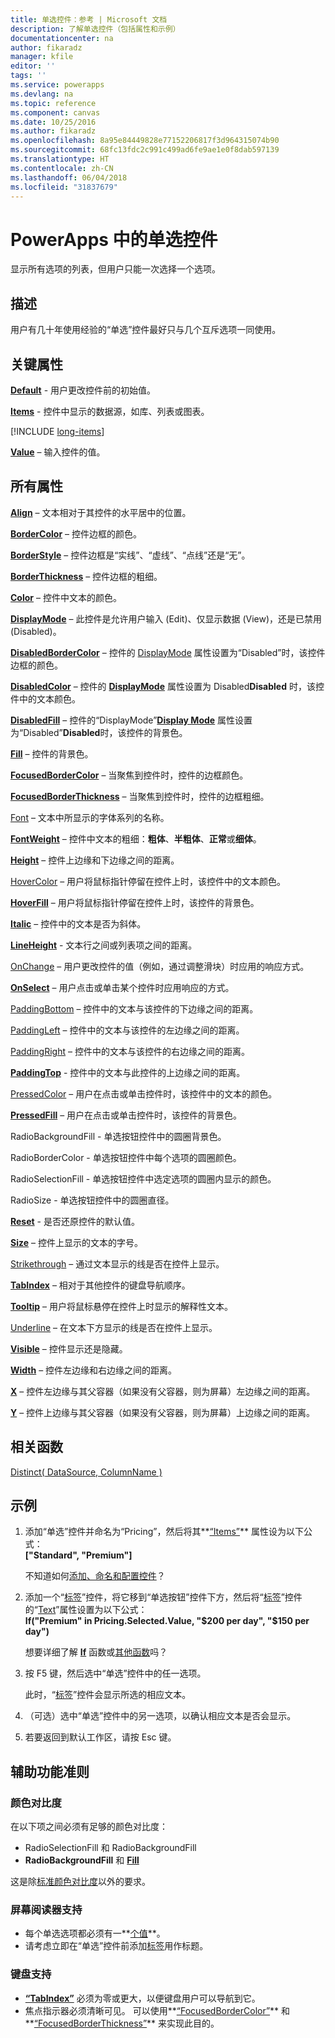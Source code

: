 ```yaml
---
title: 单选控件：参考 | Microsoft 文档
description: 了解单选控件（包括属性和示例）
documentationcenter: na
author: fikaradz
manager: kfile
editor: ''
tags: ''
ms.service: powerapps
ms.devlang: na
ms.topic: reference
ms.component: canvas
ms.date: 10/25/2016
ms.author: fikaradz
ms.openlocfilehash: 8a95e84449828e77152206817f3d964315074b90
ms.sourcegitcommit: 68fc13fdc2c991c499ad6fe9ae1e0f8dab597139
ms.translationtype: HT
ms.contentlocale: zh-CN
ms.lasthandoff: 06/04/2018
ms.locfileid: "31837679"
---
```

# <a name="radio-control-in-powerapps"></a>PowerApps 中的单选控件
显示所有选项的列表，但用户只能一次选择一个选项。

## <a name="description"></a>描述
用户有几十年使用经验的“单选”控件最好只与几个互斥选项一同使用。

## <a name="key-properties"></a>关键属性
**[Default](properties-core.md)** - 用户更改控件前的初始值。

**[Items](properties-core.md)** - 控件中显示的数据源，如库、列表或图表。

[!INCLUDE [long-items](../../../includes/long-items.md)]

**[Value](properties-core.md)** – 输入控件的值。

## <a name="all-properties"></a>所有属性
**[Align](properties-text.md)** – 文本相对于其控件的水平居中的位置。

**[BorderColor](properties-color-border.md)** – 控件边框的颜色。

**[BorderStyle](properties-color-border.md)** – 控件边框是“实线”、“虚线”、“点线”还是“无”。

**[BorderThickness](properties-color-border.md)** – 控件边框的粗细。

**[Color](properties-color-border.md)** – 控件中文本的颜色。

**[DisplayMode](properties-core.md)** – 此控件是允许用户输入 (Edit)、仅显示数据 (View)，还是已禁用 (Disabled)。

**[DisabledBorderColor](properties-color-border.md)** – 控件的 [DisplayMode](properties-core.md) 属性设置为“Disabled”时，该控件边框的颜色。

**[DisabledColor](properties-color-border.md)** – 控件的 **[DisplayMode](properties-core.md)** 属性设置为 Disabled**Disabled** 时，该控件中的文本颜色。

**[DisabledFill](properties-color-border.md)** – 控件的“DisplayMode”**[Display Mode](properties-core.md)** 属性设置为“Disabled”**Disabled**时，该控件的背景色。

**[Fill](properties-color-border.md)** – 控件的背景色。

**[FocusedBorderColor](properties-color-border.md)** – 当聚焦到控件时，控件的边框颜色。

**[FocusedBorderThickness](properties-color-border.md)** – 当聚焦到控件时，控件的边框粗细。

[Font](properties-text.md) – 文本中所显示的字体系列的名称。

**[FontWeight](properties-text.md)** – 控件中文本的粗细：**粗体**、**半粗体**、**正常**或**细体**。

**[Height](properties-size-location.md)** – 控件上边缘和下边缘之间的距离。

[HoverColor](properties-color-border.md) – 用户将鼠标指针停留在控件上时，该控件中的文本颜色。

**[HoverFill](properties-color-border.md)** – 用户将鼠标指针停留在控件上时，该控件的背景色。

**[Italic](properties-text.md)** – 控件中的文本是否为斜体。

**[LineHeight](properties-text.md)** - 文本行之间或列表项之间的距离。

[OnChange](properties-core.md) – 用户更改控件的值（例如，通过调整滑块）时应用的响应方式。

**[OnSelect](properties-core.md)** – 用户点击或单击某个控件时应用响应的方式。

[PaddingBottom](properties-size-location.md) – 控件中的文本与该控件的下边缘之间的距离。

[PaddingLeft](properties-size-location.md) – 控件中的文本与该控件的左边缘之间的距离。

[PaddingRight](properties-size-location.md) – 控件中的文本与该控件的右边缘之间的距离。

**[PaddingTop](properties-size-location.md)** - 控件中的文本与此控件的上边缘之间的距离。

[PressedColor](properties-color-border.md) – 用户在点击或单击控件时，该控件中的文本的颜色。

**[PressedFill](properties-color-border.md)** – 用户在点击或单击控件时，该控件的背景色。

RadioBackgroundFill - 单选按钮控件中的圆圈背景色。

RadioBorderColor - 单选按钮控件中每个选项的圆圈颜色。

RadioSelectionFill - 单选按钮控件中选定选项的圆圈内显示的颜色。

RadioSize - 单选按钮控件中的圆圈直径。

**[Reset](properties-core.md)** - 是否还原控件的默认值。

**[Size](properties-text.md)** – 控件上显示的文本的字号。

[Strikethrough](properties-text.md) – 通过文本显示的线是否在控件上显示。

**[TabIndex](properties-accessibility.md)** – 相对于其他控件的键盘导航顺序。

**[Tooltip](properties-core.md)** – 用户将鼠标悬停在控件上时显示的解释性文本。

[Underline](properties-text.md) – 在文本下方显示的线是否在控件上显示。

**[Visible](properties-core.md)** – 控件显示还是隐藏。

**[Width](properties-size-location.md)** – 控件左边缘和右边缘之间的距离。

**[X](properties-size-location.md)** – 控件左边缘与其父容器（如果没有父容器，则为屏幕）左边缘之间的距离。

**[Y](properties-size-location.md)** – 控件上边缘与其父容器（如果没有父容器，则为屏幕）上边缘之间的距离。

## <a name="related-functions"></a>相关函数
[Distinct( DataSource, ColumnName )](../functions/function-distinct.md)

## <a name="example"></a>示例
1. 添加“单选”控件并命名为“Pricing”，然后将其**[“Items”](properties-core.md)** 属性设为以下公式：
   <br>**["Standard", "Premium"]**
   
    不知道如何[添加、命名和配置控件](../add-configure-controls.md)？
2. 添加一个“[标签](control-text-box.md)”控件，将它移到“单选按钮”控件下方，然后将“[标签](control-text-box.md)”控件的“[Text](properties-core.md)”属性设置为以下公式：
   <br>**If("Premium" in Pricing.Selected.Value, "$200 per day", "$150 per day")**
   
    想要详细了解 **[If](../functions/function-if.md)** 函数或[其他函数](../formula-reference.md)吗？
3. 按 F5 键，然后选中“单选”控件中的任一选项。
   
    此时，“[标签](control-text-box.md)”控件会显示所选的相应文本。
4. （可选）选中“单选”控件中的另一选项，以确认相应文本是否会显示。
5. 若要返回到默认工作区，请按 Esc 键。


## <a name="accessibility-guidelines"></a>辅助功能准则
### <a name="color-contrast"></a>颜色对比度
在以下项之间必须有足够的颜色对比度：
* RadioSelectionFill 和 RadioBackgroundFill
* **RadioBackgroundFill** 和 **[Fill](properties-color-border.md)**

这是除[标准颜色对比度](../accessible-apps-color.md)以外的要求。

### <a name="screen-reader-support"></a>屏幕阅读器支持
* 每个单选选项都必须有一**[个值](properties-core.md)**。
* 请考虑立即在“单选”控件前添加[标签](control-text-box.md)用作标题。

### <a name="keyboard-support"></a>键盘支持
* **[“TabIndex”](properties-accessibility.md)** 必须为零或更大，以便键盘用户可以导航到它。
* 焦点指示器必须清晰可见。 可以使用**[“FocusedBorderColor”](properties-color-border.md)** 和**[“FocusedBorderThickness”](properties-color-border.md)** 来实现此目的。
 